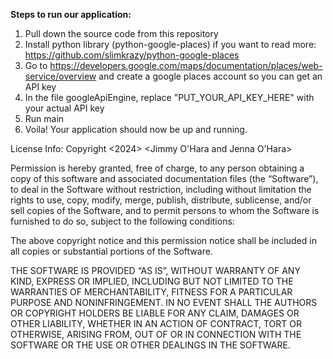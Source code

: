**Steps to run our application:**

1. Pull down the source code from this repository
2. Install python library (python-google-places) if you want to read more: https://github.com/slimkrazy/python-google-places
3. Go to https://developers.google.com/maps/documentation/places/web-service/overview and create a google places account so you can get an API key
4. In the file googleApiEngine, replace "PUT_YOUR_API_KEY_HERE" with your actual API key
5. Run main
6. Voila! Your application should now be up and running.


License Info:
Copyright <2024> <Jimmy O'Hara and Jenna O'Hara>

Permission is hereby granted, free of charge, to any person obtaining a copy of this software and associated documentation files (the “Software”), to deal in the Software without restriction, including without limitation the rights to use, copy, modify, merge, publish, distribute, sublicense, and/or sell copies of the Software, and to permit persons to whom the Software is furnished to do so, subject to the following conditions:

The above copyright notice and this permission notice shall be included in all copies or substantial portions of the Software.

THE SOFTWARE IS PROVIDED “AS IS”, WITHOUT WARRANTY OF ANY KIND, EXPRESS OR IMPLIED, INCLUDING BUT NOT LIMITED TO THE WARRANTIES OF MERCHANTABILITY, FITNESS FOR A PARTICULAR PURPOSE AND NONINFRINGEMENT. IN NO EVENT SHALL THE AUTHORS OR COPYRIGHT HOLDERS BE LIABLE FOR ANY CLAIM, DAMAGES OR OTHER LIABILITY, WHETHER IN AN ACTION OF CONTRACT, TORT OR OTHERWISE, ARISING FROM, OUT OF OR IN CONNECTION WITH THE SOFTWARE OR THE USE OR OTHER DEALINGS IN THE SOFTWARE.
